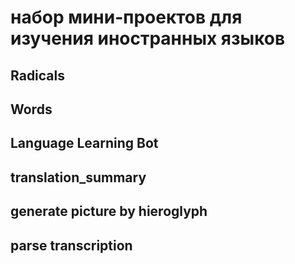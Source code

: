 # набор мини-проектов для изучения иностранных языков
## Radicals
## Words
## Language Learning Bot
## translation_summary
## generate picture by hieroglyph
## parse transcription

